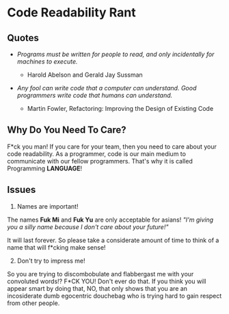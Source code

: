 # Code Readability Rant

## Quotes

* *Programs must be written for people to read, and only incidentally for machines to execute.*
  - Harold Abelson and Gerald Jay Sussman

* *Any fool can write code that a computer can understand. Good programmers write code that humans can understand.*
  - Martin Fowler, Refactoring: Improving the Design of Existing Code


## Why Do You Need To Care?

F*ck you man! If you care for your team, then you need to care about your code readability.
As a programmer, code is our main medium to communicate with our fellow programmers.
That's why it is called Programming **LANGUAGE**!


## Issues

1. Names are important!

  The names **Fuk Mi** and **Fuk Yu** are only acceptable for asians!
  *"I'm giving you a silly name because I don't care about your future!"*

  It will last forever. So please take a considerate amount of time to think of a
  name that will f*cking make sense!


2. Don't try to impress me!

  So you are trying to discombobulate and flabbergast me with your convoluted words!?
  F*CK YOU! Don't ever do that. If you think you will appear smart by doing that, NO,
  that only shows that you are an incosiderate dumb egocentric douchebag who is trying hard
  to gain respect from other people.

